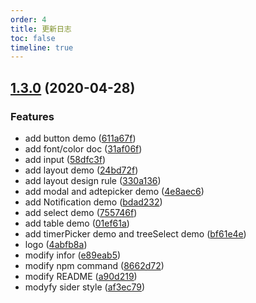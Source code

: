 ```yaml
---
order: 4
title: 更新日志
toc: false
timeline: true
---
```


## [1.3.0](http://gitlab.prod.dtstack.cn:10022/dt-insight-front/infrastructure/ant-design-dtinsight-theme/compare/v1.2.0...v1.3.0) (2020-04-28)

### Features

* add button demo ([611a67f](http://gitlab.prod.dtstack.cn:10022/dt-insight-front/infrastructure/ant-design-dtinsight-theme/commit/611a67f79215428c14052bd3da61d9f7cd3a7364))
* add font/color doc ([31af06f](http://gitlab.prod.dtstack.cn:10022/dt-insight-front/infrastructure/ant-design-dtinsight-theme/commit/31af06fde0abb78cd0d03b9ad987d426ad652445))
* add input ([58dfc3f](http://gitlab.prod.dtstack.cn:10022/dt-insight-front/infrastructure/ant-design-dtinsight-theme/commit/58dfc3f465e0b6e123f5042848028d4e1d322219))
* add layout demo ([24bd72f](http://gitlab.prod.dtstack.cn:10022/dt-insight-front/infrastructure/ant-design-dtinsight-theme/commit/24bd72f94dd5acbc51831a30c042bc9d749c90c8))
* add layout design rule ([330a136](http://gitlab.prod.dtstack.cn:10022/dt-insight-front/infrastructure/ant-design-dtinsight-theme/commit/330a1367980f31246ee74bcbf35d898e953da7ff))
* add modal and adtepicker demo ([4e8aec6](http://gitlab.prod.dtstack.cn:10022/dt-insight-front/infrastructure/ant-design-dtinsight-theme/commit/4e8aec65b71edd4a6d40d1e5e3684c7284a724fe))
* add Notification demo ([bdad232](http://gitlab.prod.dtstack.cn:10022/dt-insight-front/infrastructure/ant-design-dtinsight-theme/commit/bdad23293fe8becbccb5091f00861ba806b9c792))
* add select demo ([755746f](http://gitlab.prod.dtstack.cn:10022/dt-insight-front/infrastructure/ant-design-dtinsight-theme/commit/755746f40757a33902fceec553ec6ade8e4c0902))
* add table demo ([01ef61a](http://gitlab.prod.dtstack.cn:10022/dt-insight-front/infrastructure/ant-design-dtinsight-theme/commit/01ef61a30c5211425da7aaa8acbc82c8e002cb30))
* add timerPicker demo and treeSelect demo ([bf61e4e](http://gitlab.prod.dtstack.cn:10022/dt-insight-front/infrastructure/ant-design-dtinsight-theme/commit/bf61e4e1c1d8f373eebafe8432eeeef1951e5275))
* logo ([4abfb8a](http://gitlab.prod.dtstack.cn:10022/dt-insight-front/infrastructure/ant-design-dtinsight-theme/commit/4abfb8a6c28bc9e68cd9d6cdc5edeb18e44a3e3f))
* modify infor ([e89eab5](http://gitlab.prod.dtstack.cn:10022/dt-insight-front/infrastructure/ant-design-dtinsight-theme/commit/e89eab5ca0b836b8ee1df0fd614888b6b8c387bc))
* modify npm command ([8662d72](http://gitlab.prod.dtstack.cn:10022/dt-insight-front/infrastructure/ant-design-dtinsight-theme/commit/8662d72a412a216c850d3a6d239afb25be0bdcb6))
* modify README ([a90d219](http://gitlab.prod.dtstack.cn:10022/dt-insight-front/infrastructure/ant-design-dtinsight-theme/commit/a90d219850ef68086cb9ef6f109014465f6103d6))
* modyfy sider style ([af3ec79](http://gitlab.prod.dtstack.cn:10022/dt-insight-front/infrastructure/ant-design-dtinsight-theme/commit/af3ec79914b84d99a143610ef4cf83d939ec3470))
